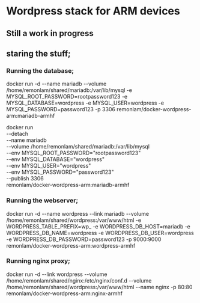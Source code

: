 # Wordpress stack for ARM devices

## Still a work in progress


## staring the stuff;

### Running the database;
docker run -d --name mariadb --volume /home/remonlam/shared/mariadb:/var/lib/mysql -e MYSQL_ROOT_PASSWORD=rootpassword123 -e MYSQL_DATABASE=wordpress -e MYSQL_USER=wordpress -e MYSQL_PASSWORD=password123 -p 3306 remonlam/docker-wordpress-arm:mariadb-armhf

docker run \
  --detach \
  --name mariadb \
  --volume /home/remonlam/shared/mariadb:/var/lib/mysql \
  --env MYSQL_ROOT_PASSWORD="rootpassword123" \
  --env MYSQL_DATABASE="wordpress" \
  --env MYSQL_USER="wordpress" \
  --env MYSQL_PASSWORD="password123" \
  --publish 3306 \
  remonlam/docker-wordpress-arm:mariadb-armhf


### Running the webserver;
docker run -d --name wordpress --link mariadb --volume /home/remonlam/shared/wordpress:/var/www/html -e WORDPRESS_TABLE_PREFIX=wp_ -e WORDPRESS_DB_HOST=mariadb -e WORDPRESS_DB_NAME=wordpress -e WORDPRESS_DB_USER=wordpress -e WORDPRESS_DB_PASSWORD=password123 -p 9000:9000 remonlam/docker-wordpress-arm:wordpress-armhf





### Running nginx proxy;
docker run -d --link wordpress --volume /home/remonlam/shared/nginx:/etc/nginx/conf.d --volume /home/remonlam/shared/wordpress:/var/www/html --name nginx -p 80:80 remonlam/docker-wordpress-arm:nginx-armhf
